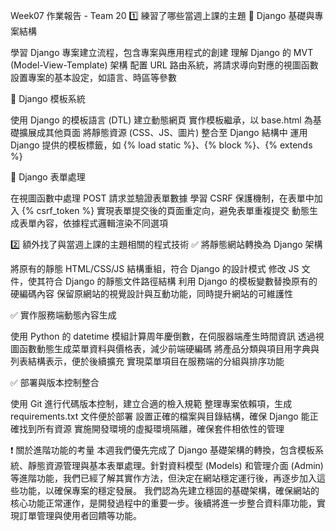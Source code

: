 Week07 作業報告 - Team 20
1️⃣ 練習了哪些當週上課的主題
🔹 Django 基礎與專案結構

學習 Django 專案建立流程，包含專案與應用程式的創建
理解 Django 的 MVT (Model-View-Template) 架構
配置 URL 路由系統，將請求導向對應的視圖函數
設置專案的基本設定，如語言、時區等參數

🔹 Django 模板系統

使用 Django 的模板語言 (DTL) 建立動態網頁
實作模板繼承，以 base.html 為基礎擴展成其他頁面
將靜態資源 (CSS、JS、圖片) 整合至 Django 結構中
運用 Django 提供的模板標籤，如 {% load static %}、{% block %}、{% extends %}

🔹 Django 表單處理

在視圖函數中處理 POST 請求並驗證表單數據
學習 CSRF 保護機制，在表單中加入 {% csrf_token %}
實現表單提交後的頁面重定向，避免表單重複提交
動態生成表單內容，依據程式邏輯渲染不同選項


2️⃣ 額外找了與當週上課的主題相關的程式技術
✅ 將靜態網站轉換為 Django 架構

將原有的靜態 HTML/CSS/JS 結構重組，符合 Django 的設計模式
修改 JS 文件，使其符合 Django 的靜態文件路徑結構
利用 Django 的模板變數替換原有的硬編碼內容
保留原網站的視覺設計與互動功能，同時提升網站的可維護性

✅ 實作服務端動態內容生成

使用 Python 的 datetime 模組計算周年慶倒數，在伺服器端產生時間資訊
透過視圖函數動態生成菜單資料與價格表，減少前端硬編碼
將產品分類與項目用字典與列表結構表示，便於後續擴充
實現菜單項目在服務端的分組與排序功能

✅ 部署與版本控制整合

使用 Git 進行代碼版本控制，建立合適的檢入規範
整理專案依賴項，生成 requirements.txt 文件便於部署
設置正確的檔案與目錄結構，確保 Django 能正確找到所有資源
實施開發環境的虛擬環境隔離，確保套件相依性的管理

❗ 關於進階功能的考量
本週我們優先完成了 Django 基礎架構的轉換，包含模板系統、靜態資源管理與基本表單處理。針對資料模型 (Models) 和管理介面 (Admin) 等進階功能，我們已經了解其實作方法，但決定在網站穩定運行後，再逐步加入這些功能，以確保專案的穩定發展。
我們認為先建立穩固的基礎架構，確保網站的核心功能正常運作，是開發過程中的重要一步。後續將進一步整合資料庫功能，實現訂單管理與使用者回饋等功能。


